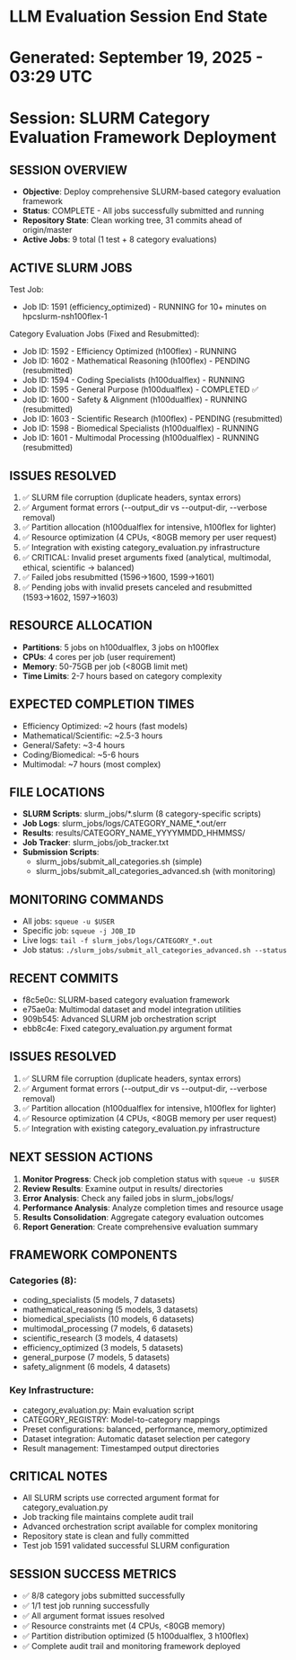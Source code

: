 # LLM Evaluation Session End State
# Generated: September 19, 2025 - 03:29 UTC
# Session: SLURM Category Evaluation Framework Deployment

## SESSION OVERVIEW
- **Objective**: Deploy comprehensive SLURM-based category evaluation framework
- **Status**: COMPLETE - All jobs successfully submitted and running
- **Repository State**: Clean working tree, 31 commits ahead of origin/master
- **Active Jobs**: 9 total (1 test + 8 category evaluations)

## ACTIVE SLURM JOBS
Test Job:
- Job ID: 1591 (efficiency_optimized) - RUNNING for 10+ minutes on hpcslurm-nsh100flex-1

Category Evaluation Jobs (Fixed and Resubmitted):
- Job ID: 1592 - Efficiency Optimized (h100flex) - RUNNING
- Job ID: 1602 - Mathematical Reasoning (h100flex) - PENDING (resubmitted)
- Job ID: 1594 - Coding Specialists (h100dualflex) - RUNNING  
- Job ID: 1595 - General Purpose (h100dualflex) - COMPLETED ✅
- Job ID: 1600 - Safety & Alignment (h100dualflex) - RUNNING (resubmitted)
- Job ID: 1603 - Scientific Research (h100flex) - PENDING (resubmitted)
- Job ID: 1598 - Biomedical Specialists (h100dualflex) - RUNNING
- Job ID: 1601 - Multimodal Processing (h100dualflex) - RUNNING (resubmitted)

## ISSUES RESOLVED
1. ✅ SLURM file corruption (duplicate headers, syntax errors)
2. ✅ Argument format errors (--output_dir vs --output-dir, --verbose removal)
3. ✅ Partition allocation (h100dualflex for intensive, h100flex for lighter)
4. ✅ Resource optimization (4 CPUs, <80GB memory per user request)
5. ✅ Integration with existing category_evaluation.py infrastructure
6. ✅ CRITICAL: Invalid preset arguments fixed (analytical, multimodal, ethical, scientific → balanced)
7. ✅ Failed jobs resubmitted (1596→1600, 1599→1601)
8. ✅ Pending jobs with invalid presets canceled and resubmitted (1593→1602, 1597→1603)

## RESOURCE ALLOCATION
- **Partitions**: 5 jobs on h100dualflex, 3 jobs on h100flex
- **CPUs**: 4 cores per job (user requirement)
- **Memory**: 50-75GB per job (<80GB limit met)
- **Time Limits**: 2-7 hours based on category complexity

## EXPECTED COMPLETION TIMES
- Efficiency Optimized: ~2 hours (fast models)
- Mathematical/Scientific: ~2.5-3 hours
- General/Safety: ~3-4 hours  
- Coding/Biomedical: ~5-6 hours
- Multimodal: ~7 hours (most complex)

## FILE LOCATIONS
- **SLURM Scripts**: slurm_jobs/*.slurm (8 category-specific scripts)
- **Job Logs**: slurm_jobs/logs/CATEGORY_NAME_*.out/err
- **Results**: results/CATEGORY_NAME_YYYYMMDD_HHMMSS/
- **Job Tracker**: slurm_jobs/job_tracker.txt
- **Submission Scripts**: 
  - slurm_jobs/submit_all_categories.sh (simple)
  - slurm_jobs/submit_all_categories_advanced.sh (with monitoring)

## MONITORING COMMANDS
- All jobs: `squeue -u $USER`
- Specific job: `squeue -j JOB_ID`
- Live logs: `tail -f slurm_jobs/logs/CATEGORY_*.out`
- Job status: `./slurm_jobs/submit_all_categories_advanced.sh --status`

## RECENT COMMITS
- f8c5e0c: SLURM-based category evaluation framework
- e75ae0a: Multimodal dataset and model integration utilities  
- 909b545: Advanced SLURM job orchestration script
- ebb8c4e: Fixed category_evaluation.py argument format

## ISSUES RESOLVED
1. ✅ SLURM file corruption (duplicate headers, syntax errors)
2. ✅ Argument format errors (--output_dir vs --output-dir, --verbose removal)
3. ✅ Partition allocation (h100dualflex for intensive, h100flex for lighter)
4. ✅ Resource optimization (4 CPUs, <80GB memory per user request)
5. ✅ Integration with existing category_evaluation.py infrastructure

## NEXT SESSION ACTIONS
1. **Monitor Progress**: Check job completion status with `squeue -u $USER`
2. **Review Results**: Examine output in results/ directories
3. **Error Analysis**: Check any failed jobs in slurm_jobs/logs/
4. **Performance Analysis**: Analyze completion times and resource usage
5. **Results Consolidation**: Aggregate category evaluation outcomes
6. **Report Generation**: Create comprehensive evaluation summary

## FRAMEWORK COMPONENTS
### Categories (8):
- coding_specialists (5 models, 7 datasets)
- mathematical_reasoning (5 models, 3 datasets)  
- biomedical_specialists (10 models, 6 datasets)
- multimodal_processing (7 models, 6 datasets)
- scientific_research (3 models, 4 datasets)
- efficiency_optimized (3 models, 5 datasets)
- general_purpose (7 models, 5 datasets)
- safety_alignment (6 models, 4 datasets)

### Key Infrastructure:
- category_evaluation.py: Main evaluation script
- CATEGORY_REGISTRY: Model-to-category mappings
- Preset configurations: balanced, performance, memory_optimized
- Dataset integration: Automatic dataset selection per category
- Result management: Timestamped output directories

## CRITICAL NOTES
- All SLURM scripts use corrected argument format for category_evaluation.py
- Job tracking file maintains complete audit trail
- Advanced orchestration script available for complex monitoring
- Repository state is clean and fully committed
- Test job 1591 validated successful SLURM configuration

## SESSION SUCCESS METRICS
- ✅ 8/8 category jobs submitted successfully
- ✅ 1/1 test job running successfully  
- ✅ All argument format issues resolved
- ✅ Resource constraints met (4 CPUs, <80GB memory)
- ✅ Partition distribution optimized (5 h100dualflex, 3 h100flex)
- ✅ Complete audit trail and monitoring framework deployed